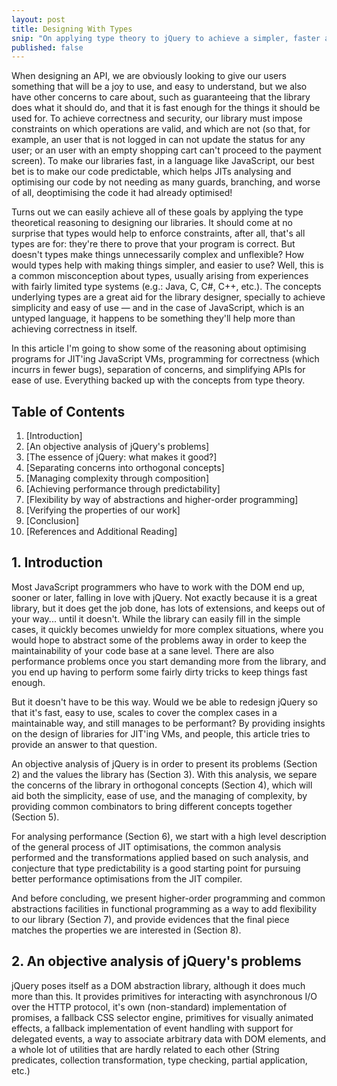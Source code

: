 ```yaml
---
layout: post
title: Designing With Types
snip: "On applying type theory to jQuery to achieve a simpler, faster and correct API."
published: false
---
```


When designing an API, we are obviously looking to give our users something that will be a joy to use, and easy to understand, but we also have other concerns to care about, such as guaranteeing that the library does what it should do, and that it is fast enough for the things it should be used for. To achieve correctness and security, our library must impose constraints on which operations are valid, and which are not (so that, for example, an user that is not logged in can not update the status for any user; or an user with an empty shopping cart can't proceed to the payment screen). To make our libraries fast, in a language like JavaScript, our best bet is to make our code predictable, which helps JITs analysing and optimising our code by not needing as many guards, branching, and worse of all, deoptimising the code it had already optimised!

Turns out we can easily achieve all of these goals by applying the type theoretical reasoning to designing our libraries. It should come at no surprise that types would help to enforce constraints, after all, that's all types are for: they're there to prove that your program is correct. But doesn't types make things unnecessarily complex and unflexible? How would types help with making things simpler, and easier to use? Well, this is a common misconception about types, usually arising from experiences with fairly limited type systems (e.g.: Java, C, C#, C++, etc.). The concepts underlying types are a great aid for the library designer, specially to achieve simplicity and easy of use — and in the case of JavaScript, which is an untyped language, it happens to be something they'll help more than achieving correctness in itself.

In this article I'm going to show some of the reasoning about optimising programs for JIT'ing JavaScript VMs, programming for correctness (which incurrs in fewer bugs), separation of concerns, and simplifying APIs for ease of use. Everything backed up with the concepts from type theory.

## Table of Contents

 1. [Introduction]
 2. [An objective analysis of jQuery's problems]
 3. [The essence of jQuery: what makes it good?]
 4. [Separating concerns into orthogonal concepts]
 5. [Managing complexity through composition]
 6. [Achieving performance through predictability]
 7. [Flexibility by way of abstractions and higher-order programming]
 8. [Verifying the properties of our work]
 9. [Conclusion]
 10. [References and Additional Reading]


## 1. Introduction

Most JavaScript programmers who have to work with the DOM end up, sooner or later, falling in love with jQuery. Not exactly because it is a great library, but it does get the job done, has lots of extensions, and keeps out of your way... until it doesn't. While the library can easily fill in the simple cases, it quickly becomes unwieldy for more complex situations, where you would hope to abstract some of the problems away in order to keep the maintainability of your code base at a sane level. There are also performance problems once you start demanding more from the library, and you end up having to perform some fairly dirty tricks to keep things fast enough.

But it doesn't have to be this way. Would we be able to redesign jQuery so that it's fast, easy to use, scales to cover the complex cases in a maintainable way, and still manages to be performant? By providing insights on the design of libraries for JIT'ing VMs, and people, this article tries to provide an answer to that question.

An objective analysis of jQuery is in order to present its problems (Section 2) and the values the library has (Section 3). With this analysis, we separe the concerns of the library in orthogonal concepts (Section 4), which will aid both the simplicity, ease of use, and the managing of complexity, by providing common combinators to bring different concepts together (Section 5).

For analysing performance (Section 6), we start with a high level description of the general process of JIT optimisations, the common analysis performed and the transformations applied based on such analysis, and conjecture that type predictability is a good starting point for pursuing better performance optimisations from the JIT compiler.

And before concluding, we present higher-order programming and common abstractions facilities in functional programming as a way to add flexibility to our library (Section 7), and provide evidences that the final piece matches the properties we are interested in (Section 8).


## 2. An objective analysis of jQuery's problems

jQuery poses itself as a DOM abstraction library, although it does much more than this. It provides primitives for interacting with asynchronous I/O over the HTTP protocol, it's own (non-standard) implementation of promises, a fallback CSS selector engine, primitives for visually animated effects, a fallback implementation of event handling with support for delegated events, a way to associate arbitrary data with DOM elements, and a whole lot of utilities that are hardly related to each other (String predicates, collection transformation, type checking, partial application, etc.)







